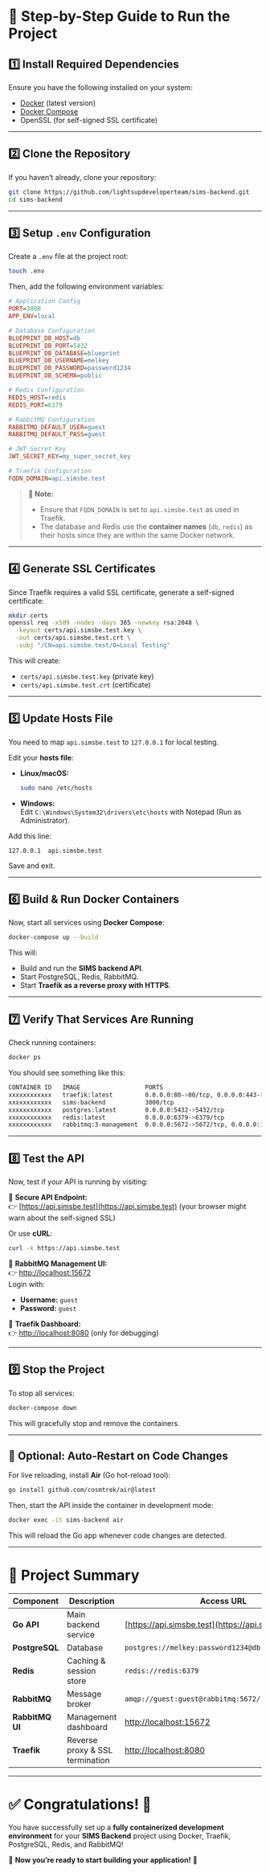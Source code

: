 # 🚀 **Step-by-Step Guide to Run the Project**

## **1️⃣ Install Required Dependencies**
Ensure you have the following installed on your system:

- [Docker](https://www.docker.com/products/docker-desktop/) (latest version)
- [Docker Compose](https://docs.docker.com/compose/install/)
- OpenSSL (for self-signed SSL certificate)

---

## **2️⃣ Clone the Repository**
If you haven’t already, clone your repository:

```bash
git clone https://github.com/lightsupdeveloperteam/sims-backend.git
cd sims-backend
```

---

## **3️⃣ Setup `.env` Configuration**
Create a `.env` file at the project root:

```bash
touch .env
```

Then, add the following environment variables:

```ini
# Application Config
PORT=3000
APP_ENV=local

# Database Configuration
BLUEPRINT_DB_HOST=db
BLUEPRINT_DB_PORT=5432
BLUEPRINT_DB_DATABASE=blueprint
BLUEPRINT_DB_USERNAME=melkey
BLUEPRINT_DB_PASSWORD=password1234
BLUEPRINT_DB_SCHEMA=public

# Redis Configuration
REDIS_HOST=redis
REDIS_PORT=6379

# RabbitMQ Configuration
RABBITMQ_DEFAULT_USER=guest
RABBITMQ_DEFAULT_PASS=guest

# JWT Secret Key
JWT_SECRET_KEY=my_super_secret_key

# Traefik Configuration
FQDN_DOMAIN=api.simsbe.test
```

> **🔹 Note:**  
> - Ensure that `FQDN_DOMAIN` is set to `api.simsbe.test` as used in Traefik.
> - The database and Redis use the **container names** (`db`, `redis`) as their hosts since they are within the same Docker network.

---

## **4️⃣ Generate SSL Certificates**
Since Traefik requires a valid SSL certificate, generate a self-signed certificate:

```bash
mkdir certs
openssl req -x509 -nodes -days 365 -newkey rsa:2048 \
  -keyout certs/api.simsbe.test.key \
  -out certs/api.simsbe.test.crt \
  -subj "/CN=api.simsbe.test/O=Local Testing"
```

This will create:
- `certs/api.simsbe.test.key` (private key)
- `certs/api.simsbe.test.crt` (certificate)

---

## **5️⃣ Update Hosts File**
You need to map `api.simsbe.test` to `127.0.0.1` for local testing.

Edit your **hosts file**:

- **Linux/macOS:**  
  ```bash
  sudo nano /etc/hosts
  ```
- **Windows:**  
  Edit `C:\Windows\System32\drivers\etc\hosts` with Notepad (Run as Administrator).

Add this line:

```
127.0.0.1  api.simsbe.test
```

Save and exit.

---

## **6️⃣ Build & Run Docker Containers**
Now, start all services using **Docker Compose**:

```bash
docker-compose up --build
```

This will:
- Build and run the **SIMS backend API**.
- Start PostgreSQL, Redis, RabbitMQ.
- Start **Traefik as a reverse proxy with HTTPS**.

---

## **7️⃣ Verify That Services Are Running**
Check running containers:

```bash
docker ps
```

You should see something like this:

```bash
CONTAINER ID   IMAGE                  PORTS                                NAMES
xxxxxxxxxxxx   traefik:latest         0.0.0.0:80->80/tcp, 0.0.0.0:443->443/tcp  traefik
xxxxxxxxxxxx   sims-backend           3000/tcp                             sims-backend
xxxxxxxxxxxx   postgres:latest        0.0.0.0:5432->5432/tcp               sims-postgres
xxxxxxxxxxxx   redis:latest           0.0.0.0:6379->6379/tcp               sims-redis
xxxxxxxxxxxx   rabbitmq:3-management  0.0.0.0:5672->5672/tcp, 0.0.0.0:15672->15672/tcp sims-rabbitmq
```

---

## **8️⃣ Test the API**
Now, test if your API is running by visiting:

🔹 **Secure API Endpoint:**  
👉 [https://api.simsbe.test](https://api.simsbe.test) (your browser might warn about the self-signed SSL)

Or use **cURL**:

```bash
curl -k https://api.simsbe.test
```

🔹 **RabbitMQ Management UI:**  
👉 [http://localhost:15672](http://localhost:15672)  
Login with:
- **Username:** `guest`
- **Password:** `guest`

🔹 **Traefik Dashboard:**  
👉 [http://localhost:8080](http://localhost:8080) (only for debugging)

---

## **9️⃣ Stop the Project**
To stop all services:

```bash
docker-compose down
```

This will gracefully stop and remove the containers.

---

## **🔄 Optional: Auto-Restart on Code Changes**
For live reloading, install **Air** (Go hot-reload tool):

```bash
go install github.com/cosmtrek/air@latest
```

Then, start the API inside the container in development mode:

```bash
docker exec -it sims-backend air
```

This will reload the Go app whenever code changes are detected.

---

# 🎯 **Project Summary**
| **Component** | **Description** | **Access URL** |
|--------------|----------------|---------------|
| **Go API** | Main backend service | [https://api.simsbe.test](https://api.simsbe.test) |
| **PostgreSQL** | Database | `postgres://melkey:password1234@db:5432/blueprint` |
| **Redis** | Caching & session store | `redis://redis:6379` |
| **RabbitMQ** | Message broker | `amqp://guest:guest@rabbitmq:5672/` |
| **RabbitMQ UI** | Management dashboard | [http://localhost:15672](http://localhost:15672) |
| **Traefik** | Reverse proxy & SSL termination | [http://localhost:8080](http://localhost:8080) |

---

# ✅ **Congratulations!** 🎉  
You have successfully set up a **fully containerized development environment** for your **SIMS Backend** project using Docker, Traefik, PostgreSQL, Redis, and RabbitMQ!

🚀 **Now you’re ready to start building your application!** 🚀
